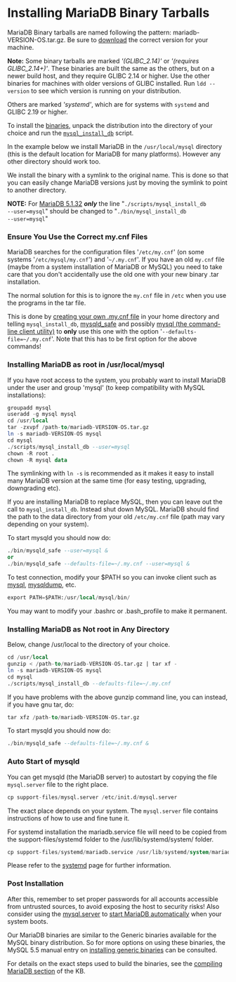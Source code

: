 # Installing MariaDB Binary Tarballs

MariaDB Binary tarballs are named following the pattern: mariadb-VERSION-OS.tar.gz. Be sure to [download](http://downloads.mariadb.org) the correct version for your machine.

<strong>Note:</strong> Some binary tarballs are marked <em>'(GLIBC_2.14)'</em> or <em>'(requires GLIBC_2.14+)'</em>. These binaries are built the same as the others, but on a newer build host, and they require GLIBC 2.14 or higher. Use the other binaries for machines with older versions of GLIBC installed. Run `ldd --version` to see which version is running on your distribution.

Others are marked <em>'systemd'</em>, which are for systems with `systemd` and GLIBC 2.19 or higher.

To install the [binaries](http://downloads.mariadb.org),
unpack the distribution into the directory of your choice and run the <code class="highlight fixed" style="white-space:pre-wrap">[mysql_install_db](/mariadb-administration/getting-installing-and-upgrading-mariadb/installing-system-tables-mysql_install_db/)</code> script.

In the example below we install MariaDB in the <code class="highlight fixed" style="white-space:pre-wrap">/usr/local/mysql</code> directory (this is the default location for MariaDB for many platforms). However any other directory should work too.

We install the binary with a symlink to the original name. This is done so that you can easily change MariaDB versions just by moving the symlink to point to another directory.

<strong>NOTE:</strong> For [MariaDB 5.1.32](/kb/en/mariadb-5132-release-notes/) <strong><em>only</em></strong> the line
"<code class="fixed" style="white-space:pre-wrap">./scripts/mysql_install_db --user=mysql</code>" should be changed to
"<code class="fixed" style="white-space:pre-wrap">./bin/mysql_install_db --user=mysql</code>"

### Ensure You Use the Correct my.cnf Files

MariaDB searches for the configuration files '`/etc/my.cnf`' (on some
systems '`/etc/mysql/my.cnf`') and '`~/.my.cnf`'. If you have an
old `my.cnf` file (maybe from a system installation of MariaDB or MySQL) you
need to take care that you don't accidentally use the old one with your new
binary .tar installation.

The normal solution for this is to ignore the `my.cnf` file in `/etc` when
you use the programs in the tar file.

This is done by [creating your own .my.cnf file](/kb/en/mysqld-startup-options/) in
your home directory and telling <code class="fixed" style="white-space:pre-wrap">mysql_install_db</code>,
[mysqld_safe](/mariadb-administration/getting-installing-and-upgrading-mariadb/starting-and-stopping-mariadb/mysqld_safe/) and possibly [mysql (the
command-line client utility)](/clients-utilities/mysql-client/) to <strong>only</strong> use this one with the option
'<code class="fixed" style="white-space:pre-wrap">--defaults-file=~/.my.cnf</code>'. Note that
this has to be first option for the above commands!

### Installing MariaDB as root in /usr/local/mysql

If you have root access to the system, you probably want to install MariaDB under the user and group 'mysql' (to keep compatibility with MySQL installations):

```sql
groupadd mysql
useradd -g mysql mysql
cd /usr/local
tar -zxvpf /path-to/mariadb-VERSION-OS.tar.gz
ln -s mariadb-VERSION-OS mysql
cd mysql
./scripts/mysql_install_db --user=mysql
chown -R root .
chown -R mysql data
```

The symlinking with <code class="fixed" style="white-space:pre-wrap">ln -s</code> is recommended as it makes it easy to install many MariaDB version at the same time (for easy testing, upgrading, downgrading etc).

If you are installing MariaDB to replace MySQL, then you can leave out the call to <code class="fixed" style="white-space:pre-wrap">mysql_install_db</code>. Instead shut down MySQL. MariaDB should find the path to the data directory from your old <code class="fixed" style="white-space:pre-wrap">/etc/my.cnf</code> file (path may vary depending on your system).

To start mysqld you should now do:

```sql
./bin/mysqld_safe --user=mysql &
or
./bin/mysqld_safe --defaults-file=~/.my.cnf --user=mysql &
```

To test connection, modify your $PATH so you can invoke client such as [mysql](/clients-utilities/mysql-client/), [mysqldump](/clients-utilities/backup-restore-and-import-clients/mysqldump/), etc.

```sql
export PATH=$PATH:/usr/local/mysql/bin/
```

You may want to modify your .bashrc or .bash_profile to make it permanent.

### Installing MariaDB as Not root in Any Directory

Below, change /usr/local to the directory of your choice.

```sql
cd /usr/local
gunzip < /path-to/mariadb-VERSION-OS.tar.gz | tar xf -
ln -s mariadb-VERSION-OS mysql
cd mysql
./scripts/mysql_install_db --defaults-file=~/.my.cnf
```

If you have problems with the above gunzip command line, you can instead, if you have gnu tar, do:

```sql
tar xfz /path-to/mariadb-VERSION-OS.tar.gz
```

To start mysqld you should now do:

```sql
./bin/mysqld_safe --defaults-file=~/.my.cnf &
```

### Auto Start of mysqld

You can get mysqld (the MariaDB server) to autostart by copying the file <code class="fixed" style="white-space:pre-wrap">mysql.server</code> file to the right place.

```sql
cp support-files/mysql.server /etc/init.d/mysql.server
```

The exact place depends on your system. The <code class="fixed" style="white-space:pre-wrap">mysql.server</code> file contains instructions of how to use and fine tune it.

For systemd installation the mariadb.service file will need to be copied from the support-files/systemd folder to the /usr/lib/systemd/system/ folder.

```sql
cp support-files/systemd/mariadb.service /usr/lib/systemd/system/mariadb.service
```

Please refer to the [systemd](/mariadb-administration/getting-installing-and-upgrading-mariadb/starting-and-stopping-mariadb/systemd/) page for further information.

### Post Installation

After this, remember to set proper passwords for all accounts accessible from
untrusted sources, to avoid exposing the host to security risks! Also consider
using the [mysql.server](/mariadb-administration/getting-installing-and-upgrading-mariadb/starting-and-stopping-mariadb/mysqlserver/) to
[start MariaDB automatically](/mariadb-administration/getting-installing-and-upgrading-mariadb/starting-and-stopping-mariadb/starting-and-stopping-mariadb-automatically/)
when your system boots.

Our MariaDB binaries are similar to the Generic binaries available for the
MySQL binary distribution. So for more options on using these binaries, the
MySQL 5.5 manual entry on
[installing generic binaries](http://docs.oracle.com/cd/E17952_01/refman-5.5-en/binary-installation.html) can be consulted.

For details on the exact steps used to build the binaries, see the
[compiling MariaDB section](/mariadb-administration/getting-installing-and-upgrading-mariadb/compiling-mariadb-from-source/) of the KB.